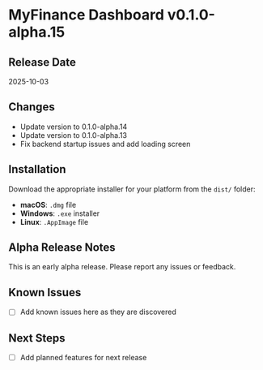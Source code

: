 # MyFinance Dashboard v0.1.0-alpha.15

## Release Date
2025-10-03

## Changes
- Update version to 0.1.0-alpha.14
- Update version to 0.1.0-alpha.13
- Fix backend startup issues and add loading screen

## Installation
Download the appropriate installer for your platform from the `dist/` folder:
- **macOS**: `.dmg` file
- **Windows**: `.exe` installer
- **Linux**: `.AppImage` file

## Alpha Release Notes
This is an early alpha release. Please report any issues or feedback.

## Known Issues
- [ ] Add known issues here as they are discovered

## Next Steps
- [ ] Add planned features for next release
